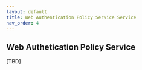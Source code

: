 ```yaml
---
layout: default
title: Web Authentication Policy Service Service
nav_order: 4
---
```


## Web Authetication Policy Service

[TBD]
